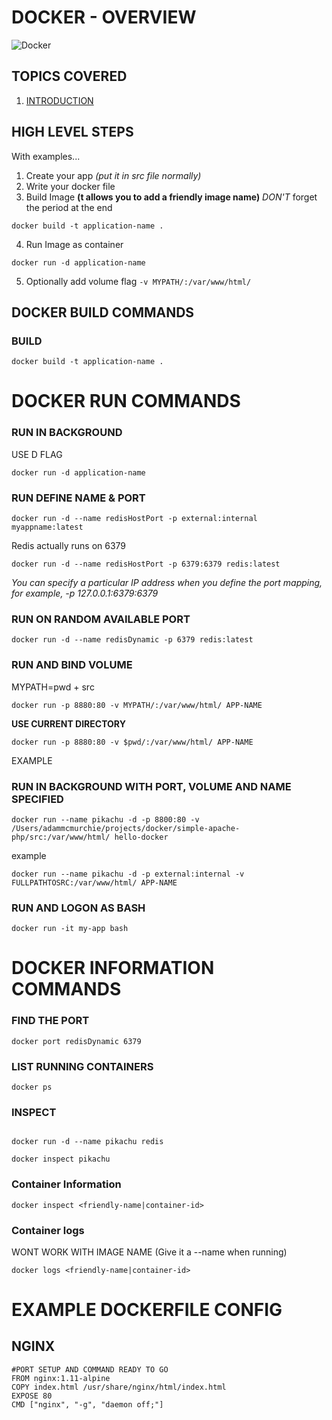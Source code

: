 # DOCKER - OVERVIEW 

![Docker](https://cdn.vox-cdn.com/thumbor/fbrTLtxuP2D29o8VJUaE-u3NKfU=/0x0:792x613/1200x800/filters:focal(300x237:426x363)/cdn.vox-cdn.com/uploads/chorus_image/image/59850273/Docker_logo_011.0.png)  

## TOPICS COVERED 

1. [INTRODUCTION](#INTRODUCTION)



## HIGH LEVEL STEPS

With examples...

1. Create your app *(put it in src file normally)*
2. Write your docker file 
3. Build Image **(t allows you to add a friendly image name)** *DON'T* forget the period at the end
```
docker build -t application-name .
```
4. Run Image as container
```
docker run -d application-name
```
5. Optionally add volume flag `-v MYPATH/:/var/www/html/`  
  



## DOCKER BUILD COMMANDS 

### BUILD 
```
docker build -t application-name .
```
  




# DOCKER RUN COMMANDS 


### RUN IN BACKGROUND 

USE D FLAG

```
docker run -d application-name
```
  



### RUN DEFINE NAME & PORT


```
docker run -d --name redisHostPort -p external:internal myappname:latest
```


Redis actually runs on 6379

```
docker run -d --name redisHostPort -p 6379:6379 redis:latest
```


*You can specify a particular IP address when you define the port mapping, for example, -p 127.0.0.1:6379:6379*


  

### RUN ON RANDOM AVAILABLE PORT 

```
docker run -d --name redisDynamic -p 6379 redis:latest
```
  


### RUN AND BIND VOLUME 

MYPATH=pwd + src

```
docker run -p 8880:80 -v MYPATH/:/var/www/html/ APP-NAME
```

**USE CURRENT DIRECTORY**

```
docker run -p 8880:80 -v $pwd/:/var/www/html/ APP-NAME
```



EXAMPLE
  

### RUN IN BACKGROUND WITH PORT, VOLUME AND NAME SPECIFIED 

```
docker run --name pikachu -d -p 8800:80 -v /Users/adammcmurchie/projects/docker/simple-apache-php/src:/var/www/html/ hello-docker
```

example 

```
docker run --name pikachu -d -p external:internal -v FULLPATHTOSRC:/var/www/html/ APP-NAME
```
  



### RUN AND LOGON AS BASH


```
docker run -it my-app bash
```

  




# DOCKER INFORMATION COMMANDS 



### FIND THE PORT

```
docker port redisDynamic 6379
```



### LIST RUNNING CONTAINERS

```
docker ps
```




### INSPECT 


```

docker run -d --name pikachu redis

docker inspect pikachu 

```


### Container Information

```
docker inspect <friendly-name|container-id>
```


### Container logs 

WONT WORK WITH IMAGE NAME  (Give it a --name when running)

```
docker logs <friendly-name|container-id>
```



# EXAMPLE DOCKERFILE CONFIG


## NGINX 

```
#PORT SETUP AND COMMAND READY TO GO
FROM nginx:1.11-alpine
COPY index.html /usr/share/nginx/html/index.html
EXPOSE 80
CMD ["nginx", "-g", "daemon off;"]
```

